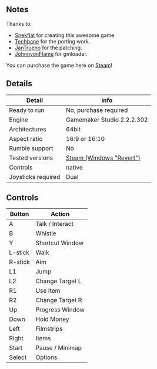 ## Notes

Thanks to:
* [Snekflat](https://store.steampowered.com/search/?developer=snekflat) for creating this awesome game.
* [Techbane](https://portmaster.games/profile.html?porter=Techbane) for the porting work.
* [JanTrueno](https://portmaster.games/profile.html?porter=JanTrueno) for the patching.
* [JohnnyonFlame](https://portmaster.games/profile.html?porter=Johnny%20on%20Flame) for gmloader. 

You can purchase the game here on [Steam](https://store.steampowered.com/app/400630/Wuppo_Definitive_Edition/)!

## Details
|Detail  | info |
|--|--|
| Ready to run | No, purchase required |
| Engine | Gamemaker Studio 2.2.2.302 |
| Architectures | 64bit|
| Aspect ratio | 16:9 or 16:10 |
| Rumble support | No |
| Tested versions| [Steam (Windows "Revert")](https://store.steampowered.com/app/400630/Wuppo_Definitive_Edition/)| 
| Controls | native |
| Joysticks required | Dual |

## Controls

| Button | Action |
|--|--| 
|A|Talk / Interact|
|B|Whistle|
|Y|Shortcut Window|
|L-stick|Walk|
|R-stick|Aim|
|L1|Jump|
|L2|Change Target L|
|R1|Use Item|
|R2|Change Target R|
|Up|Progress Window|
|Down|Hold Money|
|Left|Filmstrips|
|Right|Items|
|Start|Pause / Minimap|
|Select|Options|


